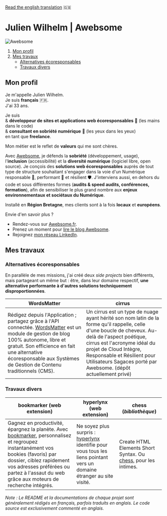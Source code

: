 [Read the english translation](README.en.md)  :gb:

# Julien Wilhelm | Awebsome

![Awebsome](https://media-exp1.licdn.com/dms/image/C4D16AQE1nl5Dpm-0bQ/profile-displaybackgroundimage-shrink_200_800/0/1591301085834?e=1617235200&v=beta&t=8SwV2l2DmThiTvLFCxPPi-U97mWiEzIVAIkuiA9OeHA)

1. [Mon profil](#mon-profil)
2. [Mes travaux](#mes-travaux)
    - [Alternatives écoresponsables](#alternatives-écoresponsables)
    - [Travaux divers](#travaux-divers)

## Mon profil

Je m'appelle Julien Wilhelm.  
Je suis **français**  :fr:.  
J'ai 33 ans. 

Je suis   
& **développeur de sites et applications web écoresponsables** :herb: (les mains dans le code)  
& **consultant en sobriété numérique** :mega: (les yeux dans les yeux)  
en tant que **freelance**.

Mon métier est le reflet de **valeurs** qui me sont chères. 

Avec [Awebsome](https://awebsome.fr), je défends la **sobriété** (développement, usage), l'**inclusion** (accessibilité) et la **diversité numérique** (logiciel libre, open source). Je conçois des **solutions web écoresponsables** auprès de tout type de structure souhaitant s'engager dans la voie d'un Numérique responsable 🌿️, performant 🚀️ et résilient 🛡️. J'interviens aussi, en dehors du code et sous différentes formes (**audits & speed audits, conférences, formation**), afin de sensibiliser le plus grand nombre aux **enjeux environnementaux et sociétaux du Numérique**.

Installé en **Région Bretagne**, mes clients sont à la fois **locaux** et **européens**. 

Envie d'en savoir plus ?

- Rendez-vous sur [Awebsome.fr](https://awebsome.fr).  
- Prenez un moment pour [lire le blog Awebsome](https://awebsome.fr/blog-awebsome/).  
- Rejoignez [mon réseau LinkedIn](https://www.linkedin.com/in/julien-wilhelm/).

## Mes travaux

### Alternatives écoresponsables

En parallèle de mes missions, j'ai créé deux *side projects* bien différents, mais partageant un même but : être, dans leur domaine respectif, **une alternative performante à d'autres solutions techniquement disproportionnées**.

WordsMatter | cirrus
------------ | -------------
Rédigez depuis l'Application ; partagez grâce à l'API connectée. [WordsMatter](https://github.com/AwebsomeFr/WordsMatter) est un module de gestion de blog 100% autonome, libre et gratuit. Son efficience en fait une alternative écoresponsable aux Systèmes de Gestion de Contenu traditionnels (CMS). | Un cirrus est un type de nuage ayant hérité son nom latin de la forme qu'il rappelle, celle d'une boucle de cheveux. Au-delà de l'aspect poétique, cirrus est l'acronyme idéal du projet de Cloud Intègre, Responsable et Résilient pour Utilisateurs Sagaces porté par Awebsome. (dépôt actuellement privé)

### Travaux divers

bookmarker (web extension) | hyperlynx (web extension) |  chess (*bibliothèque*)
------------ | ------------- | -------------
Gagnez en productivité, épargnez la planète. Avec [bookmarker](https://github.com/AwebsomeFr/bookmarker), personnalisez et regroupez instantanément vos bookies (favoris) par dossier, ciblez rapidement vos adresses préférées ou partez à l'assaut du web grâce aux moteurs de recherche intégrés. | Ne soyez plus surpris : [hyperlynx](https://github.com/AwebsomeFr/hyperlynx) identifie pour vous tous les liens pointant vers un domaine étranger au site visité. | Create HTML Elements Short Syntax. Ou [chess](https://github.com/AwebsomeFr/chess), pour les intimes.

*Note : Le README et la documentations de chaque projet sont généralement rédigés en français, parfois traduits en anglais. Le code source est exclusivement commenté en anglais.* 
